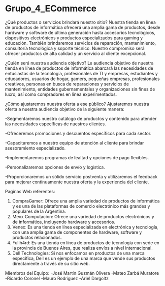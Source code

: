 # Grupo_4_ECommerce

¿Qué productos o servicios brindará nuestro sitio?
Nuestra tienda en línea de productos de informática ofrecerá una amplia gama de productos, desde hardware y software de última generación hasta accesorios tecnológicos, dispositivos electrónicos y productos especializados para gaming y educación. También brindaremos servicios de reparación, mantenimiento, consultoría tecnológica y soporte técnico. Nuestro compromiso será ofrecer productos de alta calidad y un servicio al cliente excepcional.

¿Quién será nuestra audiencia objetivo?
La audiencia objetivo de nuestra tienda en línea de productos de informática abarcará las necesidades de entusiastas de la tecnología, profesionales de TI y empresas, estudiantes y educadores, usuarios de hogar, gamers, pequeñas empresas, profesionales creativos, personas en busca de reparaciones y servicios de mantenimiento, entidades gubernamentales y organizaciones sin fines de lucro, así como compradores en línea experimentados.

¿Cómo ajustaremos nuestra oferta a ese público?
Ajustaremos nuestra oferta a nuestra audiencia objetivo de la siguiente manera:

-Segmentaremos nuestro catálogo de productos y contenido para atender las necesidades específicas de nuestros clientes.

-Ofreceremos promociones y descuentos específicos para cada sector.

-Capacitaremos a nuestro equipo de atención al cliente para brindar asesoramiento especializado.

-Implementaremos programas de lealtad y opciones de pago flexibles.

-Personalizaremos opciones de envío y logística.

-Proporcionaremos un sólido servicio postventa y utilizaremos el feedback para mejorar continuamente nuestra oferta y la experiencia del cliente.

Paginas Web referentes:

1) CompraGamer: Ofrece una amplia variedad de productos de informática y es una de las plataformas de comercio electrónico más grandes y populares de la Argentina.
2) Mexx Computacion: Ofrece una variedad de productos electrónicos y de informática, incluyendo hardware y accesorios.
3) Venex: Es una tienda en línea especializada en electrónica y tecnología, con una amplia gama de componentes de hardware, software y productos relacionados.
4) Fullh4rd: Es una tienda en línea de productos de tecnología con sede en la provincia de Buenos Aires, que realiza envíos a nivel internacional.  
5) Dell Technologies: Si nos enfocamos en productos de una marca específica, Dell es un ejemplo de una marca que vende sus productos directamente a través de su sitio web.

Miembros del Equipo:
-José Martin Guzmán Olivera
-Mateo Zarbá Muratore
-Ricardo Coronel
-Mauro Rodriguez
-Ariel Dargoltz
